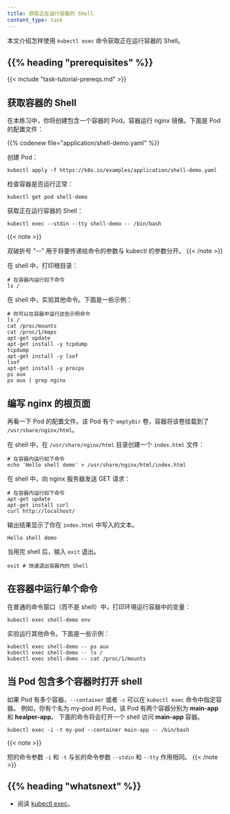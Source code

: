 ```yaml
---
title: 获取正在运行容器的 Shell
content_type: task
---
```


<!-- overview -->

<!--
This page shows how to use `kubectl exec` to get a shell to a
running container.
-->
本文介绍怎样使用 `kubectl exec` 命令获取正在运行容器的 Shell。

## {{% heading "prerequisites" %}}

{{< include "task-tutorial-prereqs.md" >}}

<!-- steps -->

<!--
## Getting a shell to a Container
-->
## 获取容器的 Shell

<!--
In this exercise, you create a Pod that has one container. The container
runs the nginx image. Here is the configuration file for the Pod:
-->
在本练习中，你将创建包含一个容器的 Pod。容器运行 nginx 镜像。下面是 Pod 的配置文件：

{{% codenew file="application/shell-demo.yaml" %}}

<!--
Create the Pod:
-->
创建 Pod：

```shell
kubectl apply -f https://k8s.io/examples/application/shell-demo.yaml
```

<!--
Verify that the container is running:
-->
检查容器是否运行正常：

```shell
kubectl get pod shell-demo
```

<!--
Get a shell to the running container:
-->
获取正在运行容器的 Shell：

```shell
kubectl exec --stdin --tty shell-demo -- /bin/bash
```

{{< note >}}

<!--
The double dash (`--`) separates the arguments you want to pass to the command from the kubectl arguments.
-->
双破折号 "--" 用于将要传递给命令的参数与 kubectl 的参数分开。
{{< /note >}}

<!--
In your shell, list the root directory:
-->
在 shell 中，打印根目录：

```shell
# 在容器内运行如下命令
ls /
```

<!--
In your shell, experiment with other commands. Here are
some examples:
-->
在 shell 中，实验其他命令。下面是一些示例：

```shell
# 你可以在容器中运行这些示例命令
ls /
cat /proc/mounts
cat /proc/1/maps
apt-get update
apt-get install -y tcpdump
tcpdump
apt-get install -y lsof
lsof
apt-get install -y procps
ps aux
ps aux | grep nginx
```

<!--
## Writing the root page for nginx
-->
## 编写 nginx 的根页面

<!--
Look again at the configuration file for your Pod. The Pod
has an `emptyDir` volume, and the container mounts the volume
at `/usr/share/nginx/html`.
-->
再看一下 Pod 的配置文件。该 Pod 有个 `emptyDir` 卷，容器将该卷挂载到了 `/usr/share/nginx/html`。

<!--
In your shell, create an `index.html` file in the `/usr/share/nginx/html`
directory:
-->
在 shell 中，在 `/usr/share/nginx/html` 目录创建一个 `index.html` 文件：

```shell
# 在容器内运行如下命令
echo 'Hello shell demo' > /usr/share/nginx/html/index.html
```

<!--
In your shell, send a GET request to the nginx server:
-->
在 shell 中，向 nginx 服务器发送 GET 请求：

```shell
# 在容器内运行如下命令
apt-get update
apt-get install curl
curl http://localhost/
```

<!--
The output shows the text that you wrote to the `index.html` file:
-->
输出结果显示了你在 `index.html` 中写入的文本。

```shell
Hello shell demo
```

<!--
When you are finished with your shell, enter `exit`.
-->
当用完 shell 后，输入 `exit` 退出。

```shell
exit # 快速退出容器内的 Shell
```

<!--
## Running individual commands in a Container
-->
## 在容器中运行单个命令

<!--
In an ordinary command window, not your shell, list the environment
variables in the running container:
-->
在普通的命令窗口（而不是 shell）中，打印环境运行容器中的变量：

```shell
kubectl exec shell-demo env
```

<!--
Experiment with running other commands. Here are some examples:
-->
实验运行其他命令。下面是一些示例：

```shell
kubectl exec shell-demo -- ps aux
kubectl exec shell-demo -- ls /
kubectl exec shell-demo -- cat /proc/1/mounts
```

<!-- discussion -->

<!--
## Opening a shell when a Pod has more than one Container
-->
## 当 Pod 包含多个容器时打开 shell

<!--
If a Pod has more than one container, use `--container` or `-c` to
specify a container in the `kubectl exec` command. For example,
suppose you have a Pod named my-pod, and the Pod has two containers
named _main-app_ and _helper-app_. The following command would open a
shell to the _main-app_ container.
-->
如果 Pod 有多个容器，`--container` 或者 `-c` 可以在 `kubectl exec` 命令中指定容器。
例如，你有个名为 my-pod 的 Pod，该 Pod 有两个容器分别为 **main-app** 和 **healper-app**。
下面的命令将会打开一个 shell 访问 **main-app** 容器。

```shell
kubectl exec -i -t my-pod --container main-app -- /bin/bash
```

{{< note >}}
<!--
The short options `-i` and `-t` are the same as the long options `--stdin` and `--tty`
-->
短的命令参数 `-i` 和 `-t` 与长的命令参数 `--stdin` 和 `--tty` 作用相同。
{{< /note >}}

## {{% heading "whatsnext" %}}

<!--
* Read about [kubectl exec](/docs/reference/generated/kubectl/kubectl-commands/#exec)
-->
* 阅读 [kubectl exec](/docs/reference/generated/kubectl/kubectl-commands/#exec)。

